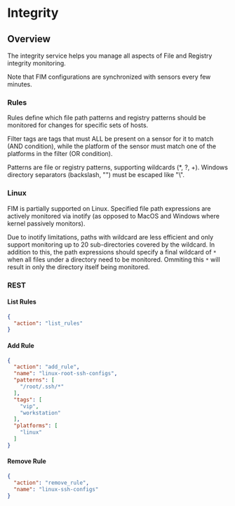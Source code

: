 # Integrity

## Overview
The integrity service helps you manage all aspects of File and Registry integrity monitoring.

Note that FIM configurations are synchronized with sensors every few minutes.

### Rules
Rules define which file path patterns and registry patterns should be monitored for changes for specific sets of hosts.

Filter tags are tags that must ALL be present on a sensor for it to match (AND condition), while the platform of the sensor must match one of the platforms in the filter (OR condition).

Patterns are file or registry patterns, supporting wildcards (*, ?, +). Windows directory separators (backslash, "\") must be escaped like "\\".

### Linux
FIM is partially supported on Linux. Specified file path expressions are actively monitored
via inotify (as opposed to MacOS and Windows where kernel passively monitors).

Due to inotify limitations, paths with wildcard are less efficient and only support
monitoring up to 20 sub-directories covered by the wildcard. In addition to this, the
path expressions should specify a final wildcard of `*` when all files under a directory
need to be monitored. Ommiting this `*` will result in only the directory itself being
monitored.

### REST

#### List Rules
```json
{
  "action": "list_rules"
}
```

#### Add Rule
```json
{
  "action": "add_rule",
  "name": "linux-root-ssh-configs",
  "patterns": [
    "/root/.ssh/*"
  ],
  "tags": [
    "vip",
    "workstation"
  ],
  "platforms": [
    "linux"
  ]
}
```

#### Remove Rule
```json
{
  "action": "remove_rule",
  "name": "linux-ssh-configs"
}
```